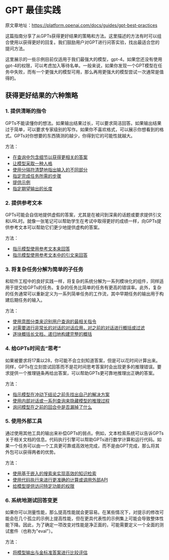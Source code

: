 # GPT 最佳实践

原文章地址：<https://platform.openai.com/docs/guides/gpt-best-practices>

这篇指南分享了从GPTs获得更好结果的策略和方法。这里描述的方法有时可以组合使用以获得更好的回复。我们鼓励用户对GPT进行问答实验，找出最适合您的提问方法。

这里展示的一些示例目前仅适用于我们最强大的模型，gpt-4。如果您还没有使用gpt-4的权限，可以考虑加入等待名单。一般来说，如果你发现一个GPT模型在任务中失败，而有一个更强大的模型可用，那么再用更强大的模型尝试一次通常是值得的。

## 获得更好结果的六种策略

### 1. 提供清晰的指令

GPTs不能读懂你的想法。如果输出结果过长，可以要求简洁回答。如果输出结果过于简单，可以要求专家级别的写作。如果你不喜欢格式，可以展示你想看到的格式。GPTs对你想要的东西猜测的越少，你得到它的可能性就越大。

方法：

+ [在查询中包含细节以获得更相关的答案](https://platform.openai.com/docs/guides/gpt-best-practices/tactic-include-details-in-your-query-to-get-more-relevant-answers)
+ [让模型采取一种人格](https://platform.openai.com/docs/guides/gpt-best-practices/tactic-ask-the-model-to-adopt-a-persona)
+ [使用分隔符清楚地指出输入的不同部分](https://platform.openai.com/docs/guides/gpt-best-practices/tactic-use-delimiters-to-clearly-indicate-distinct-parts-of-the-input)
+ [指定完成任务所需的步骤](https://platform.openai.com/docs/guides/gpt-best-practices/tactic-specify-the-steps-required-to-complete-a-task)
+ [提供示例](https://platform.openai.com/docs/guides/gpt-best-practices/tactic-provide-examples)
+ [指定期望输出的长度](https://platform.openai.com/docs/guides/gpt-best-practices/tactic-specify-the-desired-length-of-the-output)

### 2. 提供参考文本

GPTs可能会自信地提供虚假的答案，尤其是在被问到深奥的话题或要求提供引文和URL时。就像一张笔记可以帮助学生在考试中取得更好的成绩一样，向GPTs提供参考文本可以帮助它们更少地提供虚构的答案。

方法：

+ [指示模型使用参考文本来回答](https://platform.openai.com/docs/guides/gpt-best-practices/tactic-instruct-the-model-to-answer-using-a-reference-text)
+ [指示模型使用参考文本中的引文来回答](https://platform.openai.com/docs/guides/gpt-best-practices/tactic-instruct-the-model-to-answer-with-citations-from-a-reference-text)

### 3. 将复杂任务分解为简单的子任务

和软件工程中的良好实践一样，将复杂的系统分解为一系列模块化的组件，同样适用于提交给GPTs的任务。复杂的任务比简单的任务有更高的错误率。此外，复杂的任务通常可以重新定义为一系列简单任务的工作流，其中早期任务的输出用于构建后期任务的输入。

方法：

+ [使用意图分类来识别用户查询的最相关指令](https://platform.openai.com/docs/guides/gpt-best-practices/tactic-use-intent-classification-to-identify-the-most-relevant-instructions-for-a-user-query)
+ [对需要进行非常长的对话的对话应用，对之前的对话进行概括或过滤](https://platform.openai.com/docs/guides/gpt-best-practices/tactic-for-dialogue-applications-that-require-very-long-conversations-summarize-or-filter-previous-dialogue)
+ [逐块概括长文档，递归地构建完整的概括](https://platform.openai.com/docs/guides/gpt-best-practices/tactic-summarize-long-documents-piecewise-and-construct-a-full-summary-recursively)

### 4. 给GPTs时间去“思考”

如果被要求将17乘以28，你可能不会立刻知道答案，但是可以花时间计算出来。同样，GPTs在立刻尝试回答而不是花时间思考答案时会出现更多的推理错误。要求提供一个推理链条再给出答案，可以帮助GPTs更可靠地推理出正确的答案。

方法：

+ [指示模型在冲动下结论之前先找出自己的解决方案](https://platform.openai.com/docs/guides/gpt-best-practices/tactic-instruct-the-model-to-work-out-its-own-solution-before-rushing-to-a-conclusion)
+ [使用内部对话或一系列查询来隐藏模型的推理过程](https://platform.openai.com/docs/guides/gpt-best-practices/tactic-use-inner-monologue-or-a-sequence-of-queries-to-hide-the-model-s-reasoning-process)
+ [询问模型在之前的回合中是否漏掉了什么](https://platform.openai.com/docs/guides/gpt-best-practices/tactic-ask-the-model-if-it-missed-anything-on-previous-passes)

### 5. 使用外部工具

通过使用其他工具的输出来补偿GPTs的弱点。例如，文本检索系统可以告诉GPTs关于相关文档的信息。代码执行引擎可以帮助GPTs进行数学计算和运行代码。如果一个任务可以由一个工具更可靠或高效地完成，而不是由GPT完成，那么将其外包可以获得两者的优势。

方法：

+ [使用基于嵌入的搜索来实现高效的知识检索](https://platform.openai.com/docs/guides/gpt-best-practices/tactic-use-embeddings-based-search-to-implement-efficient-knowledge-retrieval)
+ [使用代码执行来进行更准确的计算或调用外部API](https://platform.openai.com/docs/guides/gpt-best-practices/tactic-use-code-execution-to-perform-more-accurate-calculations-or-call-external-apis)
+ [给模型提供访问特定功能的权限](https://platform.openai.com/docs/guides/gpt-best-practices/tactic-give-the-model-access-to-specific-functions)

### 6. 系统地测试回答变更

如果你可以测量性能，那么提高性能就会更容易。在某些情况下，对提示的修改可能会在几个孤立的示例上提高性能，但在更具代表性的示例集上可能会导致整体性能下降。因此，为了确定一项改变对性能是净正面的，可能需要定义一个全面的测试套件（也称为"eval"）。

方法：

+ [将模型输出与金标准答案进行比较评估](https://platform.openai.com/docs/guides/gpt-best-practices/tactic-evaluate-model-outputs-with-reference-to-gold-standard-answers)
